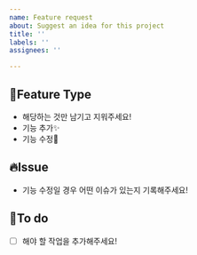 ```yaml
---
name: Feature request
about: Suggest an idea for this project
title: ''
labels: ''
assignees: ''

---
```


## 💙Feature Type
- 해당하는 것만 남기고 지워주세요!
- 기능 추가✨
- 기능 수정🔨

## 🔥Issue
- 기능 수정일 경우 어떤 이슈가 있는지 기록해주세요!

## 📝To do
- [ ] 해야 할 작업을 추가해주세요!
